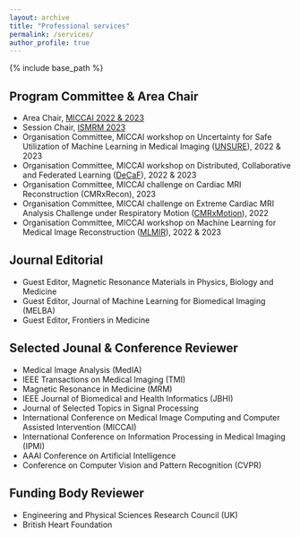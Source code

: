 ```yaml
---
layout: archive
title: "Professional services"
permalink: /services/
author_profile: true
---
```


{% include base_path %}

Program Committee & Area Chair
------
- Area Chair, [MICCAI 2022 & 2023](https://conferences.miccai.org/2023/en/)
- Session Chair, [ISMRM 2023](https://www.ismrm.org/23m/)
- Organisation Committee, MICCAI workshop on Uncertainty for Safe Utilization of Machine Learning in Medical Imaging ([UNSURE](https://unsuremiccai.github.io/)), 2022 & 2023
- Organisation Committee, MICCAI workshop on Distributed, Collaborative and Federated Learning ([DeCaF](https://decaf-workshop.github.io/decaf-2022/)), 2022 & 2023
- Organisation Committee, MICCAI challenge on Cardiac MRI Reconstruction (CMRxRecon), 2023
- Organisation Committee, MICCAI challenge on Extreme Cardiac MRI Analysis Challenge under Respiratory Motion ([CMRxMotion](http://cmr.miccai.cloud/)), 2022
- Organisation Committee, MICCAI workshop on Machine Learning for Medical Image Reconstruction ([MLMIR](https://sites.google.com/view/mlmir2022)), 2022 & 2023

Journal Editorial
------
- Guest Editor, Magnetic Resonance Materials in Physics, Biology and Medicine
- Guest Editor, Journal of Machine Learning for Biomedical Imaging (MELBA)
- Guest Editor, Frontiers in Medicine

Selected Jounal & Conference Reviewer
------
- Medical Image Analysis (MedIA)
- IEEE Transactions on Medical Imaging (TMI)
- Magnetic Resonance in Medicine (MRM)
- IEEE Journal of Biomedical and Health Informatics (JBHI)
- Journal of Selected Topics in Signal Processing
- International Conference on Medical Image Computing and Computer Assisted Intervention (MICCAI)
- International Conference on Information Processing in Medical Imaging (IPMI)
- AAAI Conference on Artificial Intelligence
- Conference on Computer Vision and Pattern Recognition (CVPR)

Funding Body Reviewer
------
- Engineering and Physical Sciences Research Council (UK)
- British Heart Foundation
